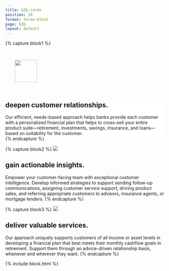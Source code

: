 ```yaml
---
title: b2b.cards
position: 10
format: three-block
page: b2b
layout: default
---
```


{% capture block1 %}
<div style="padding:30px;border-radius:50%;"><img style="height:70px;" src="/uploads/realtionship.png"></div>
<div style="background-color:white;">
<h2>deepen customer relationships.</h2>
Our efficient, needs-based approach helps banks provide each customer with a personalized financial plan that helps to cross-sell your entire product suite—retirement, investments, savings, insurance, and loans—based on suitability for the customer.
	</div>
{% endcapture %}

{% capture block2 %}
<img src="/uploads/insight.png">

## gain actionable insights.
Empower your customer-facing team with exceptional customer intelligence. Develop informed strategies to support sending follow-up communications, assigning customer service support, driving product sales, and referring appropriate customers to advisors, insurance agents, or mortgage lenders.
{% endcapture %}

{% capture block3 %}
<img src="/uploads/value.png">

## deliver valuable services.
Our approach uniquely supports customers of all income or asset levels in developing a financial plan that best meets their monthly cashflow goals in retirement. Support them through an advice-driven relationship basis, whenever and wherever they want.
{% endcapture %}

{% include block.html %}



